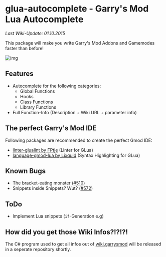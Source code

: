 # glua-autocomplete - Garry's Mod Lua Autocomplete

*Last Wiki-Update: 01.10.2015*

This package will make you write Garry's Mod Addons and Gamemodes faster than before!

![img](http://i.imgur.com/OJaqS5T.gif)

## Features

* Autocomplete for the following categories:
    * Global Functions
    * Hooks
    * Class Functions
    * Library Functions
* Full Function-Info (Description + Wiki URL + parameter info)

## The perfect Garry's Mod IDE

Following packages are recommended to create the perfect Gmod IDE:
* [linter-glualint by FPtje](https://atom.io/packages/linter-glualint) (Linter for GLua)
* [language-gmod-lua by Lixquid](https://atom.io/packages/language-gmod-lua) (Syntax Highlighting for GLua)

## Known Bugs

* The bracket-eating monster ([#510](https://github.com/atom/autocomplete-plus/issues/510))
* Snippets inside Snippets? Wut? ([#572](https://github.com/atom/autocomplete-plus/issues/572))

## ToDo

* Implement Lua snippets (`if`-Generation e.g)

## How did you get those Wiki Infos?!?!?!

The C# program used to get all infos out of [wiki.garrysmod](http://wiki.garrysmod.com/) will be released in a seperate repository shortly.
